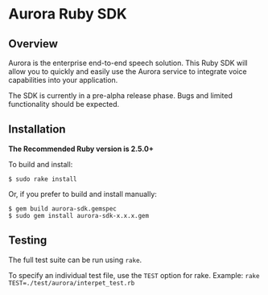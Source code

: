 # Aurora Ruby SDK
## Overview
Aurora is the enterprise end-to-end speech solution. This Ruby SDK will allow you to quickly and easily use the Aurora service to integrate voice capabilities into your application.

The SDK is currently in a pre-alpha release phase. Bugs and limited functionality should be expected.

## Installation
**The Recommended Ruby version is 2.5.0+**

To build and install:

```
$ sudo rake install
```

Or, if you prefer to build and install manually:

```
$ gem build aurora-sdk.gemspec
$ sudo gem install aurora-sdk-x.x.x.gem
```

## Testing
The full test suite can be run using `rake`.


To specify an individual test file, use the `TEST` option for rake. Example: `rake TEST=./test/aurora/interpet_test.rb`
